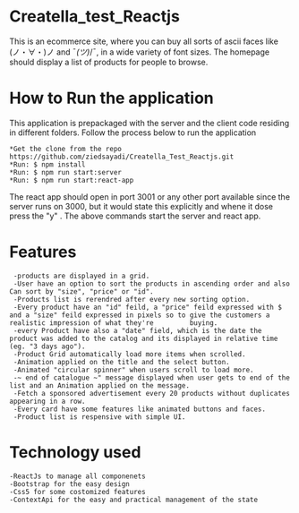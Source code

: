 # Creatella_test_Reactjs

This is an ecommerce site, where you can buy all sorts of ascii faces like (ノ・∀・)ノ and ¯_(ツ)_/¯, in a wide variety of font sizes. The homepage should display a list of products for people to browse.

# How to Run the application

This application is prepackaged with the server and the client code residing in different folders. Follow the process below to run the application

    *Get the clone from the repo https://github.com/ziedsayadi/Creatella_Test_Reactjs.git
    *Run: $ npm install
    *Run: $ npm run start:server
    *Run: $ npm run start:react-app
The react app should open in port 3001 or any other port available since the server runs on 3000, but it would state this explicitly and whene it dose press the "y" .
The above commands start the server and react app.

# Features

     -products are displayed in a grid.
     -User have an option to sort the products in ascending order and also Can sort by "size", "price" or "id".
     -Products list is rerendred after every new sorting option.
     -Every product have an "id" feild, a "price" feild expressed with $ and a "size" feild expressed in pixels so to give the customers a realistic impression of what they're         buying.
     -every Product have also a "date" field, which is the date the product was added to the catalog and its displayed in relative time (eg. "3 days ago").
     -Product Grid automatically load more items when scrolled.
     -Animation applied on the title and the select button.
     -Animated "circular spinner" when users scroll to load more.
     -~ end of catalogue ~" message displayed when user gets to end of the list and an Animation applied on the message.
     -Fetch a sponsored advertisement every 20 products without duplicates appearing in a row.
     -Every card have some features like animated buttons and faces.
     -Product list is respensive with simple UI.

# Technology used

    -ReactJs to manage all componenets 
    -Bootstrap for the easy design
    -Css5 for some costomized features
    -ContextApi for the easy and practical management of the state
